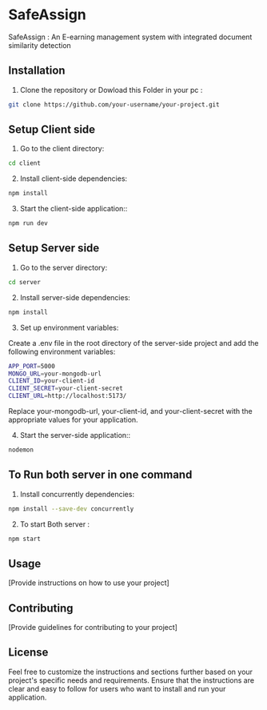 # SafeAssign

SafeAssign : An E-earning management system with integrated document similarity detection

## Installation

1. Clone the repository or Dowload this Folder in your pc :
```bash 
git clone https://github.com/your-username/your-project.git
```

## Setup Client side
1. Go to the client directory:
```bash
cd client
```
2. Install client-side dependencies:
```bash
npm install
```
3. Start the client-side application::
```bash
npm run dev
```

## Setup Server side
1. Go to the server directory:
```bash
cd server
```
2. Install server-side dependencies:
```bash
npm install
```

3. Set up environment variables:

Create a .env file in the root directory of the server-side project and add the following environment variables:
```bash
APP_PORT=5000
MONGO_URL=your-mongodb-url
CLIENT_ID=your-client-id
CLIENT_SECRET=your-client-secret
CLIENT_URL=http://localhost:5173/
```
Replace your-mongodb-url, your-client-id, and your-client-secret with the appropriate values for your application.

4. Start the server-side application::
```bash
nodemon
```

## To Run both server in one command
1. Install concurrently dependencies:
```bash
npm install --save-dev concurrently
```
2. To start Both server :
```bash
npm start
```

## Usage

[Provide instructions on how to use your project]

## Contributing

[Provide guidelines for contributing to your project]

## License


Feel free to customize the instructions and sections further based on your project's specific needs and requirements. Ensure that the instructions are clear and easy to follow for users who want to install and run your application.

